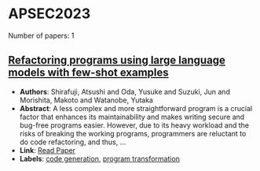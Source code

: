 # APSEC2023

Number of papers: 1

## [Refactoring programs using large language models with few-shot examples](paper_1.md)
- **Authors**: Shirafuji, Atsushi and Oda, Yusuke and Suzuki, Jun and Morishita, Makoto and Watanobe, Yutaka
- **Abstract**: A less complex and more straightforward program is a crucial factor that enhances its maintainability and makes writing secure and bug-free programs easier. However, due to its heavy workload and the risks of breaking the working programs, programmers are reluctant to do code refactoring, and thus, ...
- **Link**: [Read Paper](https://arxiv.org/pdf/2311.11690.pdf)
- **Labels**: [code generation](../../labels/code_generation.md), [program transformation](../../labels/program_transformation.md)

